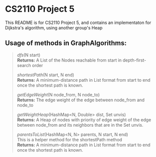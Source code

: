 CS2110 Project 5
=======================
This README is for CS2110 Project 5, and contains an implementaton for Dijkstra's algorithm, using another group's Heap 



Usage of methods in GraphAlgorithms:
-----------------
>	*dfs*(N start)  
>	**Returns:** A List<N> of the Nodes reachable from start in depth-first-search order  
>	  
>	*shortestPath*(N start, N end)  
>	**Returns:** A minimum-distance path in List<N> format from start to end once the shortest path is known.  
>
>	*getEdgeWeight*(N node_from, N node_to)  
>	**Returns:** The edge weight of the edge between node_from and node_to  
> 
>	*getWeightHeap*(HashMap<N, Double> dist, Set<N> unvis)  
>	**Returns:** A Heap of nodes with priority of edge weight of the edge between node_from and its neighbors that are in the Set unvis.  
> 
>	*parentsToList*(HashMap<N, N> parents, N start, N end)  
>	This is a helper method for the shortestPath method  
>	**Returns:** A minimum-distance path in List<N> format from start to end once the shortest path is known.  
	